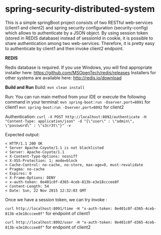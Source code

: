 # spring-security-distributed-system

This is a simple springBoot project consists of two RESTful web-services (client1 and client2) and spring security configuration (security-config) which allows to authenticate by a JSON object. By using session token (stored in REDIS database) instead of sessionId in cookie, it is possible to share authentication among two web-services. Therefore, it is pretty easy to authenticate by client1 and then invoke client2 endpoint.


__REDIS__

Redis database is required. If you use Windows, you will find appropriate installer here: https://github.com/MSOpenTech/redis/releases Installers for other systems are available here: http://redis.io/download


__Build and Run__
Build:
`mvn clean install`

Run:
You can run main method from your IDE or execute the following command in your terminal: 
`mvn spring-boot:run -Dserver.port=8091` for client1
`mvn spring-boot:run -Dserver.port=8092` for client2


Authentication:
`curl -X POST http://localhost:8092/authenticate -H "Content-Type: application/json" -d "{\"user\" : \"admin\", \"password\" : \"s3cr3t\"}" -v`

Expected output:
```
< HTTP/1.1 200 OK
* Server Apache-Coyote/1.1 is not blacklisted
< Server: Apache-Coyote/1.1
< X-Content-Type-Options: nosniff
< X-XSS-Protection: 1; mode=block
< Cache-Control: no-cache, no-store, max-age=0, must-revalidate
< Pragma: no-cache
< Expires: 0
< X-Frame-Options: DENY
< x-auth-token: 0e401c0f-d365-4ceb-813b-e3e18cccee8f
< Content-Length: 54
< Date: Sun, 22 Nov 2015 12:32:03 GMT
```

Once we have a session token, we can try invoke :

`curl http://localhost:8091/time -H "x-auth-token: 0e401c0f-d365-4ceb-813b-e3e18cccee8f"` for endpoint of client1

`curl http://localhost:8092/user -H "x-auth-token: 0e401c0f-d365-4ceb-813b-e3e18cccee8f"` for endpoint of client2


